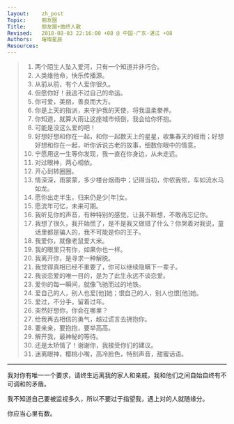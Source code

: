 ```yaml
---
layout:    zh_post
Topic:     朋友圈
Title:     朋友圈+曲终人散
Revised:   2018-08-03 22:16:00 +08 @ 中国-广东-湛江 +08
Authors:   璀璨星辰
Resources:
---
```


> 01. 两个陌生人坠入爱河，只有一个知道并非巧合。
> 01. 人类维他命，快乐传播源。
> 01. 从前从前，有个人爱你很久。
> 01. 但愿你好！我逃不过自己的命运。
> 01. 你可爱，美丽，善良而大方。
> 01. 你是上天的指派，来守护我的天使，将我温柔豢养。
> 01. 你知道，就算大雨让这座城市倾倒，我会给你怀抱。
> 01. 可能是没这么爱的吧！
> 01. 好想好想和你在一起，和你一起数天上的星星，收集春天的细雨；好想好想和你在一起，听你诉说古老的故事，细数你眼中的情意。
> 01. 宁愿用这一生等你发现，我一直在你身边，从未走远。
> 01. 对过眼神，两心相依。
> 01. 开心到转圈圈。
> 01. 情深深，雨蒙蒙，多少楼台烟雨中；记得当初，你侬我侬，车如流水马如龙。
> 01. 愿你出走半生，归来仍是少[年]女。
> 01. 愿流年可忆，未来可期。
> 01. 我听见你的声音，有种特别的感觉，让我不断想，不敢再忘记你。
> 01. 我想了很久，我开始慌了，是不是我又做错了什么？你哭着对我说，童话里都是骗人的，我不可能是你的王子。
> 01. 我爱你，就像老鼠爱大米。
> 01. 我的眼里只有你，如果你也一样。
> 01. 我离开你，是寻求一种解脱。
> 01. 我觉得真相已经不重要了，你可以继续隐瞒下一辈子。
> 01. 我谈恋爱的唯一目的，是为了此生永远不谈恋爱。
> 01. 爱你的每一瞬间，就像飞驰而过的地铁。
> 01. 爱自己的人，别人也爱[他]她；恨自己的人，别人也恨[他]她。
> 01. 爱过，不分手，留着过年。
> 01. 突然好想你，你会在哪里？
> 01. 给我再去相信的勇气，越过谎言去拥抱你。
> 01. 要亲亲，要抱抱，要举高高。
> 01. 解开我，最神秘的等待。
> 01. 还是太矫情了！谢谢你，我接受你们的建议。
> 01. 迷离眼神，樱桃小嘴，高冷脸色，特别声音，甜蜜话语。

--------------------------------------------------------------------------------

我对你有唯一一个要求，请终生远离我的家人和亲戚，我和他们之间自始自终有不可调和的矛盾。

我不知道自己要被监视多久，所以不要过于指望我，遇上对的人就随缘分。

你应当心里有数。